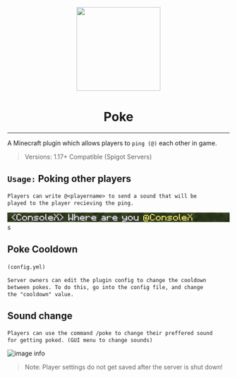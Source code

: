 <p align="center">
<img src="https://art.pixilart.com/sr20b98f27caf77.png" width="190" height="190"/>
</p>
<h1 align="center">
Poke
</h1>

---
A Minecraft plugin which allows players to `ping (@)` each other in game.

>Versions: 1.17+ Compatible (Spigot Servers)

## `Usage:` Poking other players
```
Players can write @<playername> to send a sound that will be
played to the player recieving the ping.
``` 
![image info](./PokeExample.png)
s
## Poke Cooldown
```(config.yml)```
```
Server owners can edit the plugin config to change the cooldown 
between pokes. To do this, go into the config file, and change 
the "cooldown" value.
``` 

## Sound change
```
Players can use the command /poke to change their preffered sound 
for getting poked. (GUI menu to change sounds) 
``` 
![image info](./SoundExample.png)
>Note: Player settings do not get saved after the server is shut down!



